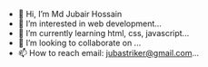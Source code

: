 - 👋 Hi, I’m Md Jubair Hossain
- 👀 I’m interested in web development...
- 🌱 I’m currently learning html, css, javascript...
- 💞️ I’m looking to collaborate on ...
- 📫 How to reach email: jubastriker@gmail.com...

<!---
JubaStriker/JubaStriker is a ✨ special ✨ repository because its `README.md` (this file) appears on your GitHub profile.
You can click the Preview link to take a look at your changes.
--->
